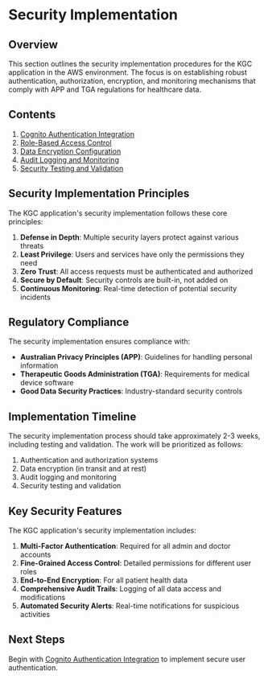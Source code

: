 # Security Implementation

## Overview

This section outlines the security implementation procedures for the KGC application in the AWS environment. The focus is on establishing robust authentication, authorization, encryption, and monitoring mechanisms that comply with APP and TGA regulations for healthcare data.

## Contents

1. [Cognito Authentication Integration](./01-cognito-authentication.md)
2. [Role-Based Access Control](./02-role-based-access.md)
3. [Data Encryption Configuration](./03-data-encryption.md)
4. [Audit Logging and Monitoring](./04-audit-logging.md)
5. [Security Testing and Validation](./05-security-testing.md)

## Security Implementation Principles

The KGC application's security implementation follows these core principles:

1. **Defense in Depth**: Multiple security layers protect against various threats
2. **Least Privilege**: Users and services have only the permissions they need
3. **Zero Trust**: All access requests must be authenticated and authorized
4. **Secure by Default**: Security controls are built-in, not added on
5. **Continuous Monitoring**: Real-time detection of potential security incidents

## Regulatory Compliance

The security implementation ensures compliance with:

- **Australian Privacy Principles (APP)**: Guidelines for handling personal information
- **Therapeutic Goods Administration (TGA)**: Requirements for medical device software
- **Good Data Security Practices**: Industry-standard security controls

## Implementation Timeline

The security implementation process should take approximately 2-3 weeks, including testing and validation. The work will be prioritized as follows:

1. Authentication and authorization systems
2. Data encryption (in transit and at rest)
3. Audit logging and monitoring
4. Security testing and validation

## Key Security Features

The KGC application's security implementation includes:

1. **Multi-Factor Authentication**: Required for all admin and doctor accounts
2. **Fine-Grained Access Control**: Detailed permissions for different user roles
3. **End-to-End Encryption**: For all patient health data
4. **Comprehensive Audit Trails**: Logging of all data access and modifications
5. **Automated Security Alerts**: Real-time notifications for suspicious activities

## Next Steps

Begin with [Cognito Authentication Integration](./01-cognito-authentication.md) to implement secure user authentication.
